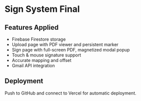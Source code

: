 # Sign System Final

## Features Applied
- Firebase Firestore storage
- Upload page with PDF viewer and persistent marker
- Sign page with full-screen PDF, magnetized modal popup
- Touch & mouse signature support
- Accurate mapping and offset
- Gmail API integration

## Deployment
Push to GitHub and connect to Vercel for automatic deployment.
